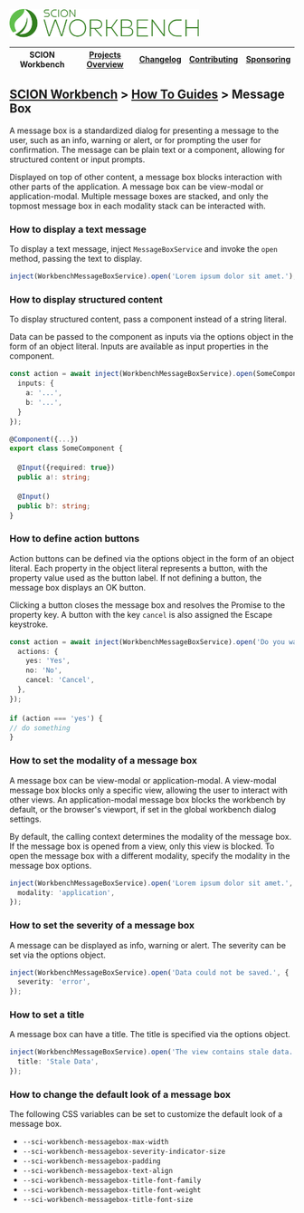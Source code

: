 <a href="/README.md"><img src="/resources/branding/scion-workbench-banner.svg" height="50" alt="SCION Workbench"></a>

| SCION Workbench | [Projects Overview][menu-projects-overview] | [Changelog][menu-changelog] | [Contributing][menu-contributing] | [Sponsoring][menu-sponsoring] |  
| --- | --- | --- | --- | --- |

## [SCION Workbench][menu-home] > [How To Guides][menu-how-to] > Message Box

A message box is a standardized dialog for presenting a message to the user, such as an info, warning or alert, or for prompting the user for confirmation. The message can be plain text or a component, allowing for
structured content or input prompts.

Displayed on top of other content, a message box blocks interaction with other parts of the application. A message box can be view-modal or application-modal. Multiple message boxes are stacked, and only the topmost message box in each modality stack can be interacted with.

### How to display a text message
To display a text message, inject `MessageBoxService` and invoke the `open` method, passing the text to display. 

```ts
inject(WorkbenchMessageBoxService).open('Lorem ipsum dolor sit amet.');
```

### How to display structured content
To display structured content, pass a component instead of a string literal.

Data can be passed to the component as inputs via the options object in the form of an object literal. Inputs are available as input properties in the component.

```ts
const action = await inject(WorkbenchMessageBoxService).open(SomeComponent, {
  inputs: {
    a: '...',
    b: '...',
  }
});
```

```ts
@Component({...})
export class SomeComponent {

  @Input({required: true})
  public a!: string;

  @Input()
  public b?: string;
}
```

### How to define action buttons
Action buttons can be defined via the options object in the form of an object literal. Each property in the object literal represents a button, with the property value used as the button label. If not defining a button, the message box displays an OK button.

Clicking a button closes the message box and resolves the Promise to the property key. A button with the key `cancel` is also assigned the Escape keystroke.


```ts
const action = await inject(WorkbenchMessageBoxService).open('Do you want to save changes?', {
  actions: {
    yes: 'Yes',
    no: 'No',
    cancel: 'Cancel',
  },
});

if (action === 'yes') {
// do something
}
```

### How to set the modality of a message box
A message box can be view-modal or application-modal. A view-modal message box blocks only a specific view, allowing the user to interact with other views. An application-modal message box blocks the workbench by default, or the browser's viewport, if set in the global workbench dialog settings.

By default, the calling context determines the modality of the message box. If the message box is opened from a view, only this view is blocked. To open the message box with a different modality, specify the modality in the message box options.

```ts
inject(WorkbenchMessageBoxService).open('Lorem ipsum dolor sit amet.', {
  modality: 'application',
});
```

### How to set the severity of a message box
A message can be displayed as info, warning or alert. The severity can be set via the options object.

```ts
inject(WorkbenchMessageBoxService).open('Data could not be saved.', {
  severity: 'error',
});
```

### How to set a title
A message box can have a title. The title is specified via the options object. 

```ts
inject(WorkbenchMessageBoxService).open('The view contains stale data.', {
  title: 'Stale Data',
});
```

### How to change the default look of a message box
The following CSS variables can be set to customize the default look of a message box.

- `--sci-workbench-messagebox-max-width`
- `--sci-workbench-messagebox-severity-indicator-size`
- `--sci-workbench-messagebox-padding`
- `--sci-workbench-messagebox-text-align`
- `--sci-workbench-messagebox-title-font-family`
- `--sci-workbench-messagebox-title-font-weight`
- `--sci-workbench-messagebox-title-font-size`

[menu-how-to]: /docs/site/howto/how-to.md

[menu-home]: /README.md
[menu-projects-overview]: /docs/site/projects-overview.md
[menu-changelog]: /docs/site/changelog.md
[menu-contributing]: /CONTRIBUTING.md
[menu-sponsoring]: /docs/site/sponsoring.md
